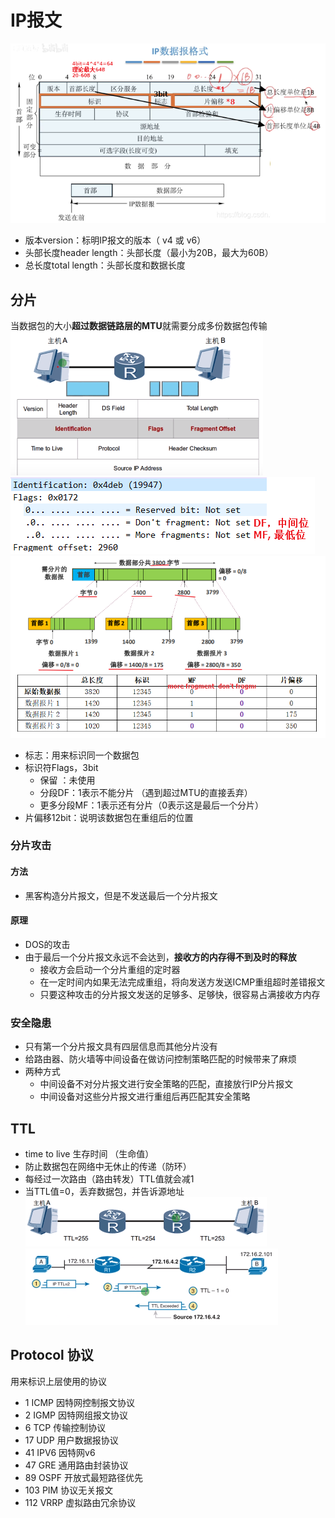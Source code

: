 # IP报文
![](../../../photo/Pasted%20image%2020221031152107.png)
-   版本version：标明IP报文的版本（ v4 或 v6）
-   头部长度header length：头部长度（最小为20B，最大为60B）
-   总长度total length：头部长度和数据长度

## 分片
当数据包的大小**超过数据链路层的MTU**就需要分成多份数据包传输
![](../../../photo/Pasted%20image%2020221031142425.png)
![](../../../photo/Pasted%20image%2020221031152941.png)
![](../../../photo/Pasted%20image%2020221031153414.png)
- 标志：用来标识同一个数据包
- 标识符Flags，3bit
	- 保留 ：未使用
	- 分段DF：1表示不能分片 （遇到超过MTU的直接丢弃）
	- 更多分段MF：1表示还有分片（0表示这是最后一个分片）
- 片偏移12bit：说明该数据包在重组后的位置

### 分片攻击
#### 方法
- 黑客构造分片报文，但是不发送最后一个分片报文

#### 原理
- DOS的攻击
- 由于最后一个分片报文永远不会达到，**接收方的内存得不到及时的释放**
	- 接收方会启动一个分片重组的定时器
	- 在一定时间内如果无法完成重组，将向发送方发送ICMP重组超时差错报文
	- 只要这种攻击的分片报文发送的足够多、足够快，很容易占满接收方内存

### 安全隐患
- 只有第一个分片报文具有四层信息而其他分片没有
- 给路由器、防火墙等中间设备在做访问控制策略匹配的时候带来了麻烦
- 两种方式
	- 中间设备不对分片报文进行安全策略的匹配，直接放行IP分片报文
	- 中间设备对这些分片报文进行重组后再匹配其安全策略

## TTL
-   time to live 生存时间 （生命值）
-   防止数据包在网络中无休止的传递（防环）
-   每经过一次路由（路由转发）TTL值就会减1
-   当TTL值=0，丢弃数据包，并告诉源地址
![](../../../photo/Pasted%20image%2020221031143128.png)
![](../../../photo/Pasted%20image%2020221031143132.png)
## Protocol 协议
用来标识上层使用的协议
- 1    ICMP	因特网控制报文协议
- 2    IGMP	因特网组报文协议
- 6    TCP	       传输控制协议
- 17   UDP	用户数据报协议
- 41   IPV6	因特网v6
- 47   GRE	       通用路由封装协议
- 89   OSPF	开放式最短路径优先
- 103  PIM	协议无关报文
- 112  VRRP	虚拟路由冗余协议